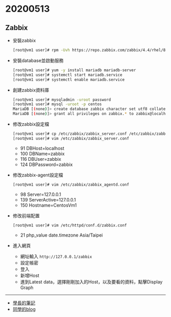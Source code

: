 # 20200513
## Zabbix
- 安裝zabbix

    ```sh 
    [root@vm1 user]# rpm -Uvh https://repo.zabbix.com/zabbix/4.4/rhel/8/x86_64/zabbix-release-4.4-1.el8.noarch.rpm
    ```
- 安裝database並啟動服務
    ```sh
    [root@vm1 user]# yum -y install mariadb mariadb-server
    [root@vm1 user]# systemctl start mariadb.service 
    [root@vm1 user]# systemctl enable mariadb.service 
    ```
- 創建zabbix資料庫
    ```sh
    [root@vm1 user]# mysqladmin -uroot password
    [root@vm1 user]# mysql -uroot -p centos
    MariaDB [(none)]> create database zabbix character set utf8 collate utf8_bin;
    MariaDB [(none)]> grant all privileges on zabbix.* to zabbix@localhost identified by 'zabbix';
    ```
- 修改zabbix設定檔
    ```sh
    [root@vm1 user]# cp /etc/zabbix/zabbix_server.conf /etc/zabbix/zabbix_server.conf.bak 
    [root@vm1 user]# vim /etc/zabbix/zabbix_server.conf
    ```
    - 91 DBHost=localhost
    - 100 DBName=zabbix
    - 116 DBUser=zabbix 
    - 124 DBPassword=zabbix 
- 修改zabbix-agent設定檔
    ```sh
    [root@vm1 user]# vim /etc/zabbix/zabbix_agentd.conf      
    ```
    - 98 Server=127.0.0.1     
    - 139 ServerActive=127.0.0.1  
    - 150 Hostname=CentosVm1  
- 修改前端配置
    ```sh
    [root@vm1 user]# vim /etc/httpd/conf.d/zabbix.conf 
    ```
    - 21 php_value date.timezone Asia/Taipei
- 進入網頁
    - 網址輸入 `http://127.0.0.1/zabbix`
    - 設定帳密
    - 登入
    - 新增Host
    - 進到Latest data，選擇剛剛加入的Host，以及要看的資料，點擊Display Graph
---
- [學長的筆記](https://github.com/istar0me/linux-note/blob/107-2/Zabbix.md#%E5%AE%89%E8%A3%9D-zabbix)
- [同學的blog](https://timleesdailyfactory.blogspot.com/2020/05/0513-linux-note.html)